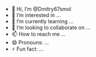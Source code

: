 - 👋 Hi, I’m @Dmitry67smol
- 👀 I’m interested in ...
- 🌱 I’m currently learning ...
- 💞️ I’m looking to collaborate on ...
- 📫 How to reach me ...
- 😄 Pronouns: ...
- ⚡ Fun fact: ...

<!---
Dmitry67smol/Dmitry67smol is a ✨ special ✨ repository because its `README.md` (this file) appears on your GitHub profile.
You can click the Preview link to take a look at your changes.
--->
